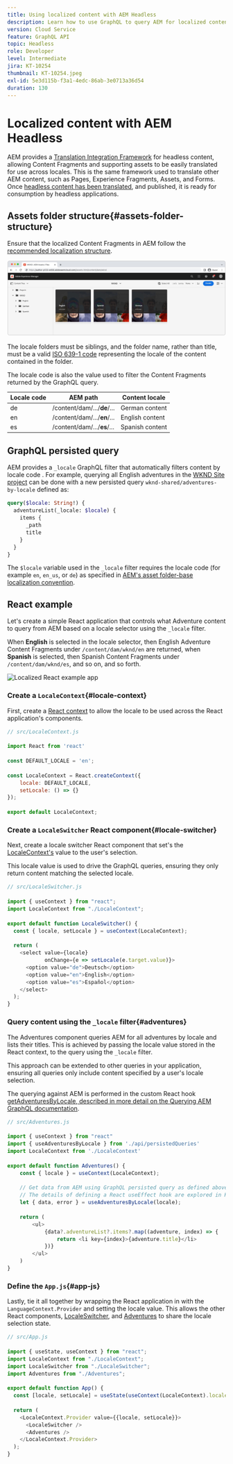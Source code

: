 ```yaml
---
title: Using localized content with AEM Headless
description: Learn how to use GraphQL to query AEM for localized content.
version: Cloud Service
feature: GraphQL API
topic: Headless
role: Developer
level: Intermediate
jira: KT-10254
thumbnail: KT-10254.jpeg
exl-id: 5e3d115b-f3a1-4edc-86ab-3e0713a36d54
duration: 130
---
```

# Localized content with AEM Headless

AEM provides a [Translation Integration Framework](https://experienceleague.adobe.com/docs/experience-manager-cloud-service/content/sites/administering/reusing-content/translation/integration-framework.html) for headless content, allowing Content Fragments and supporting assets to be easily translated for use across locales. This is the same framework used to translate other AEM content, such as Pages, Experience Fragments, Assets, and Forms. Once [headless content has been translated](https://experienceleague.adobe.com/docs/experience-manager-cloud-service/content/headless/journeys/translation/overview.html), and published, it is ready for consumption by headless applications.

## Assets folder structure{#assets-folder-structure}

Ensure that the localized Content Fragments in AEM follow the [recommended localization structure](https://experienceleague.adobe.com/docs/experience-manager-cloud-service/content/headless/journeys/translation/getting-started.html#recommended-structure). 

![Localized AEM assets folders](./assets/localized-content/asset-folders.jpg)

The locale folders must be siblings, and the folder name, rather than title, must be a valid [ISO 639-1 code](https://en.wikipedia.org/wiki/List_of_ISO_639-1_codes) representing the locale of the content contained in the folder.

The locale code is also the value used to filter the Content Fragments returned by the GraphQL query.

| Locale code | AEM path | Content locale |
|--------------------------------|----------|----------|
| de | /content/dam/.../**de**/... | German content  |
| en | /content/dam/.../**en**/... | English content |
| es | /content/dam/.../**es**/... | Spanish content |

## GraphQL persisted query

AEM provides a `_locale` GraphQL filter that automatically filters content by locale code . For example, querying all English adventures in the [WKND Site project](https://github.com/adobe/aem-guides-wknd) can be done with a new persisted query `wknd-shared/adventures-by-locale` defined as:

```graphql
query($locale: String!) {
  adventureList(_locale: $locale) {
    items {      
      _path
      title
    }
  }
}
```

The `$locale` variable used in the `_locale` filter requires the locale code (for example `en`, `en_us`, or `de`) as specified in [AEM's asset folder-base localization convention](#assets-folder-structure).

## React example

Let's create a simple React application that controls what Adventure content to query from AEM based on a locale selector using the `_locale` filter.

When __English__ is selected in the locale selector, then English Adventure Content Fragments under `/content/dam/wknd/en` are returned, when __Spanish__ is selected, then Spanish Content Fragments under `/content/dam/wknd/es`, and so on, and so forth.

![Localized React example app](./assets/localized-content/react-example.png)

### Create a `LocaleContext`{#locale-context}

First, create a [React context](https://reactjs.org/docs/context.html) to allow the locale to be used across the React application's components. 

```javascript
// src/LocaleContext.js

import React from 'react'

const DEFAULT_LOCALE = 'en';

const LocaleContext = React.createContext({
    locale: DEFAULT_LOCALE, 
    setLocale: () => {}
});

export default LocaleContext;
```

### Create a `LocaleSwitcher` React component{#locale-switcher}

Next, create a locale switcher React component that set's the [LocaleContext's](#locale-context) value to the user's selection.

This locale value is used to drive the GraphQL queries, ensuring they only return content matching the selected locale.

```javascript
// src/LocaleSwitcher.js

import { useContext } from "react";
import LocaleContext from "./LocaleContext";

export default function LocaleSwitcher() {
  const { locale, setLocale } = useContext(LocaleContext);

  return (
    <select value={locale}
            onChange={e => setLocale(e.target.value)}>
      <option value="de">Deutsch</option>
      <option value="en">English</option>
      <option value="es">Español</option>
    </select>
  );
}
```

### Query content using the `_locale` filter{#adventures}

The Adventures component queries AEM for all adventures by locale and lists their titles. This is achieved by passing the locale value stored in the React context, to the query using the `_locale` filter.

This approach can be extended to other queries in your application, ensuring all queries only include content specified by a user's locale selection.

The querying against AEM is performed in the custom React hook [getAdventuresByLocale, described in more detail on the Querying AEM GraphQL documentation](./aem-headless-sdk.md).

```javascript
// src/Adventures.js

import { useContext } from "react"
import { useAdventuresByLocale } from './api/persistedQueries'
import LocaleContext from './LocaleContext'

export default function Adventures() {
    const { locale } = useContext(LocaleContext);

    // Get data from AEM using GraphQL persisted query as defined above 
    // The details of defining a React useEffect hook are explored in How to > AEM Headless SDK
    let { data, error } = useAdventuresByLocale(locale);

    return (
        <ul>
            {data?.adventureList?.items?.map((adventure, index) => { 
                return <li key={index}>{adventure.title}</li>
            })}
        </ul>
    )
}
```

### Define the `App.js`{#app-js}

Lastly, tie it all together by wrapping the React application in with the `LanguageContext.Provider` and setting the locale value. This allows the other React components, [LocaleSwitcher](#locale-switcher), and [Adventures](#adventures) to share the locale selection state.

```javascript
// src/App.js

import { useState, useContext } from "react";
import LocaleContext from "./LocaleContext";
import LocaleSwitcher from "./LocaleSwitcher";
import Adventures from "./Adventures";

export default function App() {
  const [locale, setLocale] = useState(useContext(LocaleContext).locale);

  return (
    <LocaleContext.Provider value={{locale, setLocale}}>
      <LocaleSwitcher />
      <Adventures />
    </LocaleContext.Provider>
  );
}
```
